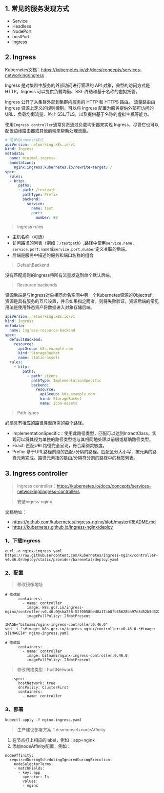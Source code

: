## 1. 常见的服务发现方式

- Service
- Headless
- NodePort
- hostPort
- Ingress

## 2. Ingress

Kubernetes文档：https://kubernetes.io/zh/docs/concepts/services-networking/ingress

Ingress 是对集群中服务的外部访问进行管理的 API 对象，典型的访问方式是 HTTP。Ingress 可以提供负载均衡、SSL 终结和基于名称的虚拟托管。

Ingress 公开了从集群外部到集群内服务的 HTTP 和 HTTPS 路由。 流量路由由 Ingress 资源上定义的规则控制。可以将 Ingress 配置为服务提供外部可访问的 URL、负载均衡流量、终止 SSL/TLS，以及提供基于名称的虚拟主机等能力。

使用`Ingress controller`通常负责通过负载均衡器来实现 Ingress，尽管它也可以配置边缘路由器或其他前端来帮助处理流量。

```yaml
# 简单的ingress样式
apiVersion: networking.k8s.io/v1
kind: Ingress
metadata:
  name: minimal-ingress
  annotations:
    nginx.ingress.kubernetes.io/rewrite-target: /
spec:
  rules:
  - http:
      paths:
      - path: /testpath
        pathType: Prefix
        backend:
          service:
            name: test
            port:
              number: 80
```

>Ingress rules

- 主机名称（可选）
- 访问路径的列表（例如：`/testpath`）,路径中使用`service.name`，`service.port.name`或`service.port.number`定义关联的后端。
- 后端是服务中描述的服务和端口名称的组合

>DefaultBackend

没有匹配规则的Ingress将所有流量发送到单个默认后端。

>Resource backends

资源后端是与Ingress对象相同命名空间中另一个Kubernetes资源的Objectref。资源是具有服务的互斥设置，并且如果指定两者，则将失败验证。资源后端的常见用法是使用静态资产将数据进入对象存储后端。

```yaml
apiVersion: networking.k8s.io/v1
kind: Ingress
metadata:
  name: ingress-resource-backend
spec:
  defaultBackend:
    resource:
      apiGroup: k8s.example.com
      kind: StorageBucket
      name: static-assets
  rules:
    - http:
        paths:
          - path: /icons
            pathType: ImplementationSpecific
            backend:
              resource:
                apiGroup: k8s.example.com
                kind: StorageBucket
                name: icon-assets
```

>Path types

必须具有相应的路径类型所需的每个路径。

- ImplementationSpecific：使用此路径类型，匹配可以达到IntractClass。实现可以将其视为单独的路径类型或与其相同地处理以前缀或精确路径类型。
- Exact: 匹配URL路径完全呈现，符合案例灵敏度。
- Prefix: 基于URL路径前缀的匹配`/`分隔的路径。匹配区分大小写，按元素的路径元素完成。路径元素指的是由/分隔符分割的路径中的标签列表。

## 3. Ingress controller

>Ingress controller：https://kubernetes.io/docs/concepts/services-networking/ingress-controllers

>安装ingess-nginx

文档地址：
- https://github.com/kubernetes/ingress-nginx/blob/master/README.md
- https://kubernetes.github.io/ingress-nginx/deploy

### 1、下载Ingress

```shell
curl -o nginx-ingress.yaml https://raw.githubusercontent.com/kubernetes/ingress-nginx/controller-v0.46.0/deploy/static/provider/baremetal/deploy.yaml
```

### 2、配置

>修改镜像地址

```shell
# 修改前
      containers:
        - name: controller
          image: k8s.gcr.io/ingress-nginx/controller:v0.46.0@sha256:52f0058bed0a17ab0fb35628ba97e8d52b5d32299fbc03cc0f6c7b9ff036b61a
          imagePullPolicy: IfNotPresent

IMAGE="bitnami/nginx-ingress-controller:0.46.0"
sed -i "s#image: k8s.gcr.io/ingress-nginx/controller:v0.46.0.*#image: ${IMAGE}#" nginx-ingress.yaml

# 修改后
      containers:
        - name: controller
          image: bitnami/nginx-ingress-controller:0.46.0
          imagePullPolicy: IfNotPresent

```


>修改网络类型：hostNetwork

```shell
    spec:
      hostNetwork: true
      dnsPolicy: ClusterFirst
      containers:
        - name: controller
```

### 3、部署

```shell
kubectl apply -f nginx-ingress.yaml
```
>生产建议部署方案：deamonset+nodeAffinity

1. 在节点打上相应的label，例如：app=nginx
2. 添加nodeAffinity配置，例如：

```shell
nodeAffinity:
  requiredDuringSchedulingIgnoredDuringExecution:
    nodeSelectorTerms:
    - matchFields:
      - key: app
        operator: In
        values:
        - nginx
```







